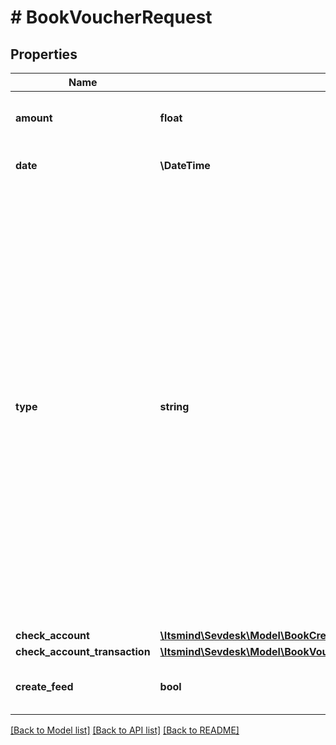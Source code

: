 # # BookVoucherRequest

## Properties

Name | Type | Description | Notes
------------ | ------------- | ------------- | -------------
**amount** | **float** | Amount which should be booked. Can also be a partial amount. |
**date** | **\DateTime** | The booking date. Most likely the current date. |
**type** | **string** | Define a type for the booking.&lt;br&gt;      The following type abbreviations are available (abbreviation &lt;-&gt; meaning).&lt;br&gt;      &lt;ul&gt;  &lt;li&gt;FULL_PAYMENT &lt;-&gt; Normal booking&lt;/li&gt;&lt;li&gt;N &lt;-&gt; Partial booking (historically used for normal booking)&lt;/li&gt;      &lt;li&gt;CB &lt;-&gt; Reduced amount due to discount (skonto)&lt;/li&gt;      &lt;li&gt;CF &lt;-&gt; Reduced/Higher amount due to currency fluctuations (deprecated)&lt;/li&gt;      &lt;li&gt;O &lt;-&gt; Reduced/Higher amount due to other reasons&lt;/li&gt;      &lt;li&gt;OF &lt;-&gt; Higher amount due to reminder charges&lt;/li&gt;      &lt;li&gt;MTC &lt;-&gt; Reduced amount due to the monetary traffic costs&lt;/li&gt;      &lt;/ul&gt; |
**check_account** | [**\Itsmind\Sevdesk\Model\BookCreditNoteRequestCheckAccount**](BookCreditNoteRequestCheckAccount.md) |  |
**check_account_transaction** | [**\Itsmind\Sevdesk\Model\BookVoucherRequestCheckAccountTransaction**](BookVoucherRequestCheckAccountTransaction.md) |  | [optional]
**create_feed** | **bool** | Determines if a feed is created for the booking process. | [optional]

[[Back to Model list]](../../README.md#models) [[Back to API list]](../../README.md#endpoints) [[Back to README]](../../README.md)
